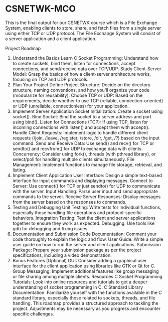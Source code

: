 # CSNETWK-MCO
This is the final output for our CSNETWK course which is a File Exchange System, enabling clients to store, share, and fetch files from a single server using either TCP or UDP protocol. The File Exchange System will consist of a server application and a client application.

Project Roadmap
1. Understand the Basics
Learn C Socket Programming: Understand how to create sockets, bind them, listen for connections, accept connections, and send/receive data over TCP/UDP.
Study Client-Server Model: Grasp the basics of how a client-server architecture works, focusing on TCP and UDP protocols.
2. Plan Your Project
Define Project Structure: Decide on the directory structure, naming conventions, and how you'll organize your code (modularize for reusability).
Choose TCP or UDP: Based on the requirements, decide whether to use TCP (reliable, connection-oriented) or UDP (unreliable, connectionless) for your application.
3. Implement Server Application
Socket Initialization: Create a socket using socket().
Bind Socket: Bind the socket to a server address and port using bind().
Listen for Connections (TCP): If using TCP, listen for incoming connections with listen() and accept them with accept().
Handle Client Requests: Implement logic to handle different client requests (/join, /leave, /register, /store, /dir, /get, /?) based on the input command.
Send and Receive Data: Use send() and recv() for TCP or sendto() and recvfrom() for UDP to exchange data with clients.
Concurrency: Consider using fork(), threads (with pthread library), or select/poll for handling multiple clients simultaneously.
File Management: Implement functions to manage file storage, retrieval, and listing.
4. Implement Client Application
User Interface: Design a simple text-based interface for input commands and displaying messages.
Connect to Server: Use connect() for TCP or just sendto() for UDP to communicate with the server.
Input Handling: Parse user input and send appropriate commands to the server.
Receive Server Responses: Display messages from the server based on the responses to commands.
5. Testing and Debugging
Unit Testing: Write tests for individual functions, especially those handling file operations and protocol-specific behaviors.
Integration Testing: Test the client and server applications together to ensure they work as expected.
Debugging: Use tools like gdb for debugging and fixing issues.
6. Documentation and Submission
Code Documentation: Comment your code thoroughly to explain the logic and flow.
User Guide: Write a simple user guide on how to run the server and client applications.
Submission Package: Prepare your submission package as per the project specifications, including a video demonstration.
7. Bonus Features (Optional)
GUI: Consider adding a graphical user interface for the client application using libraries like GTK or Qt for C.
Group Messaging: Implement additional features like group messaging or file sharing among multiple clients.
Resources
C Socket Programming Tutorials: Look into online resources and tutorials to get a deeper understanding of socket programming in C.
C Standard Library Documentation: Familiarize yourself with the functions available in the C standard library, especially those related to sockets, threads, and file handling.
This roadmap provides a structured approach to tackling the project. Adjustments may be necessary as you progress and encounter specific challenges.
